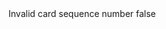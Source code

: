 <?xml version="1.0" encoding="UTF-8"?>
<CustomMetadata xmlns="http://soap.sforce.com/2006/04/metadata">
    <label>Invalid card sequence number</label>
    <protected>false</protected>
</CustomMetadata>
